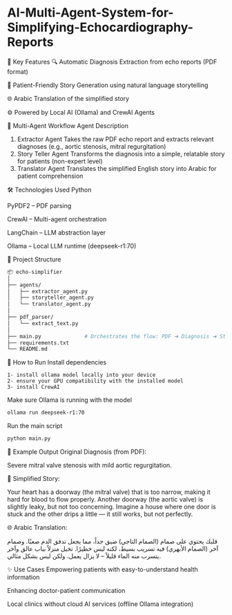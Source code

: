 # AI-Multi-Agent-System-for-Simplifying-Echocardiography-Reports

📌 Key Features
🔍 Automatic Diagnosis Extraction from echo reports (PDF format)

🧒 Patient-Friendly Story Generation using natural language storytelling

🌐 Arabic Translation of the simplified story

⚙️ Powered by Local AI (Ollama) and CrewAI Agents

🧠 Multi-Agent Workflow
Agent	Description
1. Extractor Agent	Takes the raw PDF echo report and extracts relevant diagnoses (e.g., aortic stenosis, mitral regurgitation)
2. Story Teller Agent	Transforms the diagnosis into a simple, relatable story for patients (non-expert level)
3. Translator Agent	Translates the simplified English story into Arabic for patient comprehension

🛠️ Technologies Used
Python

PyPDF2 – PDF parsing

CrewAI – Multi-agent orchestration

LangChain – LLM abstraction layer

Ollama – Local LLM runtime (deepseek-r1:70)

📁 Project Structure

```bash
📦 echo-simplifier
│
├── agents/
│   ├── extractor_agent.py
│   ├── storyteller_agent.py
│   └── translator_agent.py
│
├── pdf_parser/
│   └── extract_text.py
│
├── main.py              # Orchestrates the flow: PDF ➜ Diagnosis ➜ Story ➜ Arabic
├── requirements.txt
└── README.md
```
🚀 How to Run
Install dependencies
```
1- install ollama model locally into your device
2- ensure your GPU compatibility with the installed model
3- install CrewAI 
```
Make sure Ollama is running with the model

```bash
ollama run deepseek-r1:70
```
Run the main script
```bash
python main.py
```
📄 Example Output
Original Diagnosis (from PDF):

Severe mitral valve stenosis with mild aortic regurgitation.

🧒 Simplified Story:

Your heart has a doorway (the mitral valve) that is too narrow, making it hard for blood to flow properly. Another doorway (the aortic valve) is slightly leaky, but not too concerning. Imagine a house where one door is stuck and the other drips a little — it still works, but not perfectly.

🌐 Arabic Translation:

قلبك يحتوي على صمام (الصمام التاجي) ضيق جداً، مما يجعل تدفق الدم صعبًا. وصمام آخر (الصمام الأبهري) فيه تسريب بسيط، لكنه ليس خطيرًا. تخيل منزلاً بباب عالق وآخر يتسرب منه الماء قليلاً – لا يزال يعمل، ولكن ليس بشكل مثالي.



✨ Use Cases
Empowering patients with easy-to-understand health information

Enhancing doctor-patient communication

Local clinics without cloud AI services (offline Ollama integration)
